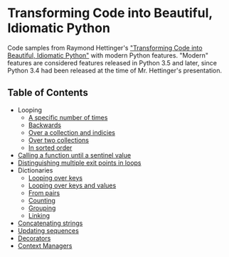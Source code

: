 # Transforming Code into Beautiful, Idiomatic Python
Code samples from Raymond Hettinger's ["Transforming Code into Beautiful, Idiomatic Python"](https://www.youtube.com/watch?v=OSGv2VnC0go) with modern Python features. "Modern" features are considered features released in Python 3.5 and later, since Python 3.4 had been released at the time of Mr. Hettinger's presentation.

## Table of Contents
- Looping
  - [A specific number of times](./Looping/Range.py)
  - [Backwards](./Looping/Reversed.py)
  - [Over a collection and indicies](./Looping/Enumerate.py) 
  - [Over two collections](./Looping/Zip.py)
  - [In sorted order](./Looping/Sorted.py)
- [Calling a function until a sentinel value](./walrus-operator.py)
- [Distinguishing multiple exit points in loops](./for-else.py)
- Dictionaries
  - [Looping over keys](./Dictionaries/looping.py)
  - [Looping over keys and values](./Dictionaries/looping.py)
  - [From pairs](./Dictionaries/from_pairs.py)
  - [Counting](./Dictionaries/counting.py)
  - [Grouping](./Dictionaries/grouping.py)
  - [Linking](./Dictionaries/updates.py)
- [Concatenating strings](./string_concatenation.py)
- [Updating sequences](./updating_lists.py)
- [Decorators](./decorators.py)
- [Context Managers](./context-managers.py)
